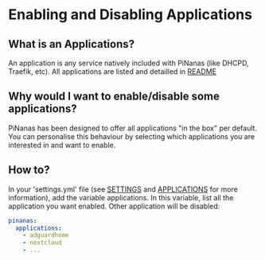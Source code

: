 Enabling and Disabling Applications
===================================

What is an Applications?
------------------------

An application is any service natively included with PiNanas (like DHCPD, Traefik, etc).
All applications are listed and detailled in [README](README.md#settings "README.md")

Why would I want to enable/disable some applications?
---------------------------------------------

PiNanas has been designed to offer all applications "in the box" per default.
You can personalise this behaviour by selecting which applications you are interested in and want to enable.

How to?
-------

In your 'settings.yml' file (see [SETTINGS](INSTALL.md#settings "docs/INSTALLt.md") and [APPLICATIONS](applications-list.md "docs/applications-list.md") for more information), add the variable applications.
In this variable, list all the application you want enabled. Other application will be disabled:

```yaml
pinanas:
  applications:
    - adguardhome
    - nextcloud
    - ...
```
